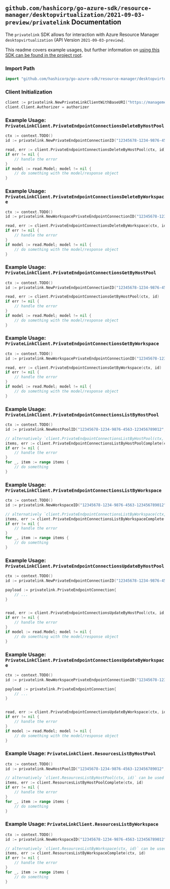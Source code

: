 
## `github.com/hashicorp/go-azure-sdk/resource-manager/desktopvirtualization/2021-09-03-preview/privatelink` Documentation

The `privatelink` SDK allows for interaction with Azure Resource Manager `desktopvirtualization` (API Version `2021-09-03-preview`).

This readme covers example usages, but further information on [using this SDK can be found in the project root](https://github.com/hashicorp/go-azure-sdk/tree/main/docs).

### Import Path

```go
import "github.com/hashicorp/go-azure-sdk/resource-manager/desktopvirtualization/2021-09-03-preview/privatelink"
```


### Client Initialization

```go
client := privatelink.NewPrivateLinkClientWithBaseURI("https://management.azure.com")
client.Client.Authorizer = authorizer
```


### Example Usage: `PrivateLinkClient.PrivateEndpointConnectionsDeleteByHostPool`

```go
ctx := context.TODO()
id := privatelink.NewPrivateEndpointConnectionID("12345678-1234-9876-4563-123456789012", "example-resource-group", "hostPoolValue", "privateEndpointConnectionValue")

read, err := client.PrivateEndpointConnectionsDeleteByHostPool(ctx, id)
if err != nil {
	// handle the error
}
if model := read.Model; model != nil {
	// do something with the model/response object
}
```


### Example Usage: `PrivateLinkClient.PrivateEndpointConnectionsDeleteByWorkspace`

```go
ctx := context.TODO()
id := privatelink.NewWorkspacePrivateEndpointConnectionID("12345678-1234-9876-4563-123456789012", "example-resource-group", "workspaceValue", "privateEndpointConnectionValue")

read, err := client.PrivateEndpointConnectionsDeleteByWorkspace(ctx, id)
if err != nil {
	// handle the error
}
if model := read.Model; model != nil {
	// do something with the model/response object
}
```


### Example Usage: `PrivateLinkClient.PrivateEndpointConnectionsGetByHostPool`

```go
ctx := context.TODO()
id := privatelink.NewPrivateEndpointConnectionID("12345678-1234-9876-4563-123456789012", "example-resource-group", "hostPoolValue", "privateEndpointConnectionValue")

read, err := client.PrivateEndpointConnectionsGetByHostPool(ctx, id)
if err != nil {
	// handle the error
}
if model := read.Model; model != nil {
	// do something with the model/response object
}
```


### Example Usage: `PrivateLinkClient.PrivateEndpointConnectionsGetByWorkspace`

```go
ctx := context.TODO()
id := privatelink.NewWorkspacePrivateEndpointConnectionID("12345678-1234-9876-4563-123456789012", "example-resource-group", "workspaceValue", "privateEndpointConnectionValue")

read, err := client.PrivateEndpointConnectionsGetByWorkspace(ctx, id)
if err != nil {
	// handle the error
}
if model := read.Model; model != nil {
	// do something with the model/response object
}
```


### Example Usage: `PrivateLinkClient.PrivateEndpointConnectionsListByHostPool`

```go
ctx := context.TODO()
id := privatelink.NewHostPoolID("12345678-1234-9876-4563-123456789012", "example-resource-group", "hostPoolValue")

// alternatively `client.PrivateEndpointConnectionsListByHostPool(ctx, id)` can be used to do batched pagination
items, err := client.PrivateEndpointConnectionsListByHostPoolComplete(ctx, id)
if err != nil {
	// handle the error
}
for _, item := range items {
	// do something
}
```


### Example Usage: `PrivateLinkClient.PrivateEndpointConnectionsListByWorkspace`

```go
ctx := context.TODO()
id := privatelink.NewWorkspaceID("12345678-1234-9876-4563-123456789012", "example-resource-group", "workspaceValue")

// alternatively `client.PrivateEndpointConnectionsListByWorkspace(ctx, id)` can be used to do batched pagination
items, err := client.PrivateEndpointConnectionsListByWorkspaceComplete(ctx, id)
if err != nil {
	// handle the error
}
for _, item := range items {
	// do something
}
```


### Example Usage: `PrivateLinkClient.PrivateEndpointConnectionsUpdateByHostPool`

```go
ctx := context.TODO()
id := privatelink.NewPrivateEndpointConnectionID("12345678-1234-9876-4563-123456789012", "example-resource-group", "hostPoolValue", "privateEndpointConnectionValue")

payload := privatelink.PrivateEndpointConnection{
	// ...
}


read, err := client.PrivateEndpointConnectionsUpdateByHostPool(ctx, id, payload)
if err != nil {
	// handle the error
}
if model := read.Model; model != nil {
	// do something with the model/response object
}
```


### Example Usage: `PrivateLinkClient.PrivateEndpointConnectionsUpdateByWorkspace`

```go
ctx := context.TODO()
id := privatelink.NewWorkspacePrivateEndpointConnectionID("12345678-1234-9876-4563-123456789012", "example-resource-group", "workspaceValue", "privateEndpointConnectionValue")

payload := privatelink.PrivateEndpointConnection{
	// ...
}


read, err := client.PrivateEndpointConnectionsUpdateByWorkspace(ctx, id, payload)
if err != nil {
	// handle the error
}
if model := read.Model; model != nil {
	// do something with the model/response object
}
```


### Example Usage: `PrivateLinkClient.ResourcesListByHostPool`

```go
ctx := context.TODO()
id := privatelink.NewHostPoolID("12345678-1234-9876-4563-123456789012", "example-resource-group", "hostPoolValue")

// alternatively `client.ResourcesListByHostPool(ctx, id)` can be used to do batched pagination
items, err := client.ResourcesListByHostPoolComplete(ctx, id)
if err != nil {
	// handle the error
}
for _, item := range items {
	// do something
}
```


### Example Usage: `PrivateLinkClient.ResourcesListByWorkspace`

```go
ctx := context.TODO()
id := privatelink.NewWorkspaceID("12345678-1234-9876-4563-123456789012", "example-resource-group", "workspaceValue")

// alternatively `client.ResourcesListByWorkspace(ctx, id)` can be used to do batched pagination
items, err := client.ResourcesListByWorkspaceComplete(ctx, id)
if err != nil {
	// handle the error
}
for _, item := range items {
	// do something
}
```
